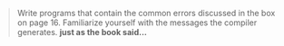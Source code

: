 >Write programs that contain the common errors discussed in the box on page 16. Familiarize yourself with the messages the compiler generates.
**just as the book said...**
